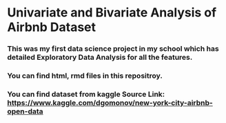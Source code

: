 # Univariate and Bivariate Analysis of Airbnb Dataset
### This was my first data science project in my school which has detailed Exploratory Data Analysis for all the features.
### You can find html, rmd files in this repositroy.
### You can find dataset from kaggle Source Link: https://www.kaggle.com/dgomonov/new-york-city-airbnb-open-data
